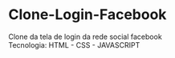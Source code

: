 # Clone-Login-Facebook
Clone da tela de login da rede social facebook <br/>
Tecnologia: HTML - CSS - JAVASCRIPT
